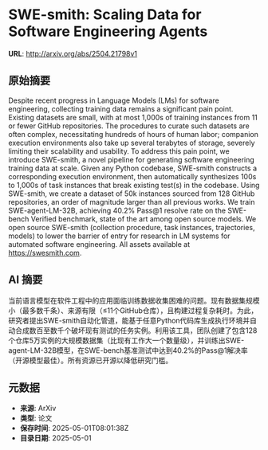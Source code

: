 # SWE-smith: Scaling Data for Software Engineering Agents

**URL**: http://arxiv.org/abs/2504.21798v1

## 原始摘要

Despite recent progress in Language Models (LMs) for software engineering,
collecting training data remains a significant pain point. Existing datasets
are small, with at most 1,000s of training instances from 11 or fewer GitHub
repositories. The procedures to curate such datasets are often complex,
necessitating hundreds of hours of human labor; companion execution
environments also take up several terabytes of storage, severely limiting their
scalability and usability. To address this pain point, we introduce SWE-smith,
a novel pipeline for generating software engineering training data at scale.
Given any Python codebase, SWE-smith constructs a corresponding execution
environment, then automatically synthesizes 100s to 1,000s of task instances
that break existing test(s) in the codebase. Using SWE-smith, we create a
dataset of 50k instances sourced from 128 GitHub repositories, an order of
magnitude larger than all previous works. We train SWE-agent-LM-32B, achieving
40.2% Pass@1 resolve rate on the SWE-bench Verified benchmark, state of the art
among open source models. We open source SWE-smith (collection procedure, task
instances, trajectories, models) to lower the barrier of entry for research in
LM systems for automated software engineering. All assets available at
https://swesmith.com.


## AI 摘要

当前语言模型在软件工程中的应用面临训练数据收集困难的问题。现有数据集规模小（最多数千条）、来源有限（≤11个GitHub仓库），且构建过程复杂耗时。为此，研究者提出SWE-smith自动化管道，能基于任意Python代码库生成执行环境并自动合成数百至数千个破坏现有测试的任务实例。利用该工具，团队创建了包含128个仓库5万实例的大规模数据集（比现有工作大一个数量级），并训练出SWE-agent-LM-32B模型，在SWE-bench基准测试中达到40.2%的Pass@1解决率（开源模型最佳）。所有资源已开源以降低研究门槛。

## 元数据

- **来源**: ArXiv
- **类型**: 论文
- **保存时间**: 2025-05-01T08:01:38Z
- **目录日期**: 2025-05-01

